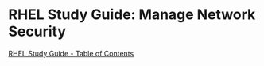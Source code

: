 # RHEL Study Guide: Manage Network Security

[RHEL Study Guide - Table of Contents](https://github.com/pslucas0212/RHEL-Study-Guide) 
